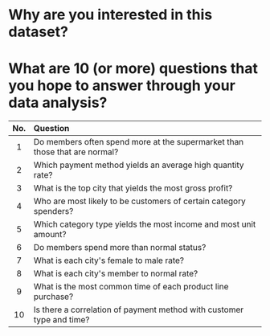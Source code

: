 # Why are you interested in this dataset?

# What are 10 (or more) questions that you hope to answer through your data analysis?

No. | Question
:-:|:-
1 | Do members often spend more at the supermarket than those that are normal?
2 | Which payment method yields an average high quantity rate?
3 | What is the top city that yields the most gross profit?
4 | Who are most likely to be customers of certain category spenders?
5 | Which category type yields the most income and most unit amount?
6 | Do members spend more than normal status?
7 | What is each city's female to male rate?
8 | What is each city's member to normal rate?
9 | What is the most common time of each product line purchase?
10| Is there a correlation of payment method with customer type and time?

